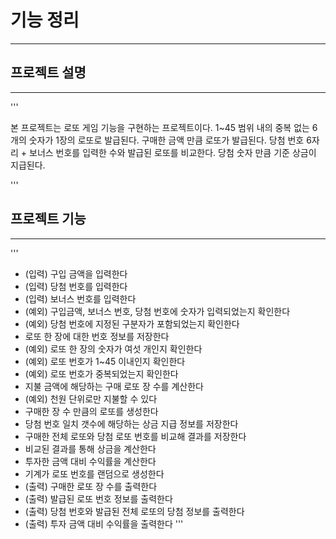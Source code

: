 # 기능 정리
***
## 프로젝트 설명
***
'''

본 프로젝트는 로또 게임 기능을 구현하는 프로젝트이다. 1~45 범위 내의 중복 없는 6개의 숫자가 1장의 로또로 발급된다.
구매한 금액 만큼 로또가 발급된다. 당첨 번호 6자리 + 보너스 번호를 입력한 수와 발급된 로또를 비교한다.
당첨 숫자 만큼 기준 상금이 지급된다.

'''

## 프로젝트 기능
***

'''
- (입력) 구입 금액을 입력한다
- (입력) 당첨 번호를 입력한다
- (입력) 보너스 번호를 입력한다
- (예외) 구입금액, 보너스 번호, 당첨 번호에 숫자가 입력되었는지 확인한다
- (예외) 당첨 번호에 지정된 구분자가 포함되었는지 확인한다
- 로또 한 장에 대한 번호 정보를 저장한다
- (예외) 로또 한 장의 숫자가 여섯 개인지 확인한다
- (예외) 로또 번호가 1~45 이내인지 확인한다
- (예외) 로또 번호가 중복되었는지 확인한다
- 지불 금액에 해당하는 구매 로또 장 수를 계산한다
- (예외) 천원 단위로만 지불할 수 있다
- 구매한 장 수 만큼의 로또를 생성한다
- 당첨 번호 일치 갯수에 해당하는 상금 지급 정보를 저장한다
- 구매한 전체 로또와 당첨 로또 번호를 비교해 결과를 저장한다
- 비교된 결과를 통해 상금을 계산한다
- 투자한 금액 대비 수익률을 계산한다
- 기계가 로또 번호를 랜덤으로 생성한다
- (출력) 구매한 로또 장 수를 출력한다
- (출력) 발급된 로또 번호 정보를 출력한다
- (출력) 당첨 번호와 발급된 전체 로또의 당첨 정보를 출력한다
- (출력) 투자 금액 대비 수익률을 출력한다
'''